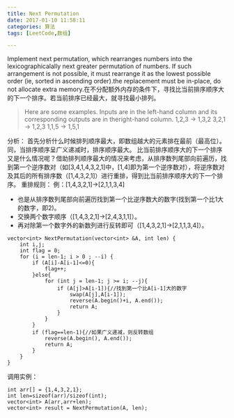 ```yaml
---
title: Next Permutation
date: 2017-01-10 11:58:11
categories: 算法
tags: [LeetCode,数组]

---
```

 Implement next permutation, which rearranges numbers into the lexicographicalally next greater permutation of numbers. If such arrangement is not possible, it must rearrange it as the lowest possible order (ie, sorted in ascending order).the replacement must be in-place, do not allocate extra memory.在不分配额外内存的条件下，寻找比当前排序顺序大的下一个排序。若当前排序已经最大，就寻找最小排列。
<!--more-->
> Here are some examples. Inputs are in the left-hand column and its corresponding outputs are in theright-hand column.
1,2,3 → 1,3,2
3,2,1 → 1,2,3
1,1,5 → 1,5,1

分析：
首先分析什么时候排列顺序最大，即数组越大的元素排在最前（最高位）。同，当排序顺序呈广义递减时，排序顺序最大。
比当前排序顺序大的下一个排序又是什么情况呢？借助排列顺序最大的情况来考虑，从排序数列尾部向前遍历，找到第一个逆序数对（如[3,4,1,4,3,2,1]中，[1,4]即为第一个逆序数对），将逆序数对及其后的所有排序数（[1,4,3,2,1]）进行重排，得到比当前排序顺序大的下一个排序。
重排规则：
例：[1,4,3,2,1]->[2,1,1,3,4]
- 也是从排序数列尾部向前遍历找到第一个比逆序数大的数字(找到第一个比1大的数字，即2)。
- 交换两个数字顺序（[1,4,3,2,1]->[2,4,3,1,1]）。
- 再对除第一个数字外的新数列进行反转即可（[1,4,3,2,1]->[2,1,1,3,4]）。

```
vector<int> NextPermutation(vector<int> &A, int len) {
    int i,j;
    int flag = 0;
    for (i = len-1; i > 0 ; --i) {
        if (A[i]-A[i-1]<=0){
            flag++;
        }else{
            for (int j = len-1; j >= i; --j){
                if (A[j]>A[i-1]){//找到第一个比A[i-1]大的数字
                    swap(A[j],A[i-1]);
                    reverse(A.begin()+i, A.end());
                    return A;
                }
            }
        }
        if (flag==len-1){//如果广义递减，则反转数组
            reverse(A.begin(), A.end());
            return A;
        }      
    }
}

```
调用实例：
```
int arr[] = {1,4,3,2,1};
int len=sizeof(arr)/sizeof(int);
vector<int> A(arr,arr+len);
vector<int> result = NextPermutation(A, len);
```